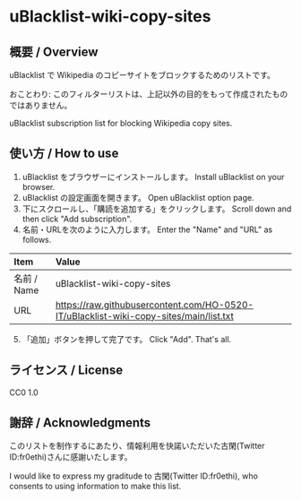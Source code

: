 # uBlacklist-wiki-copy-sites


## 概要 / Overview
uBlacklist で Wikipedia のコピーサイトをブロックするためのリストです。

おことわり: このフィルターリストは、上記以外の目的をもって作成されたものではありません。

uBlacklist subscription list for blocking Wikipedia copy sites.

## 使い方 / How to use
1. uBlacklist をブラウザーにインストールします。 Install uBlacklist on your browser.
2. uBlacklist の設定画面を開きます。 Open uBlacklist option page.
3. 下にスクロールし、「購読を追加する」をクリックします。 Scroll down and then click "Add subscription".
4. 名前・URLを次のように入力します。 Enter the "Name" and "URL" as follows.

|Item       |Value|
|:----------|:---|
|名前 / Name|uBlacklist-wiki-copy-sites|
|URL        |https://raw.githubusercontent.com/HO-0520-IT/uBlacklist-wiki-copy-sites/main/list.txt|

5. 「追加」ボタンを押して完了です。 Click "Add". That's all.

## ライセンス / License
CC0 1.0

## 謝辞 / Acknowledgments
このリストを制作するにあたり、情報利用を快諾いただいた古閑(Twitter ID:fr0ethi)さんに感謝いたします。

I would like to express my graditude to 古閑(Twitter ID:fr0ethi), who consents to using information to make this list.
